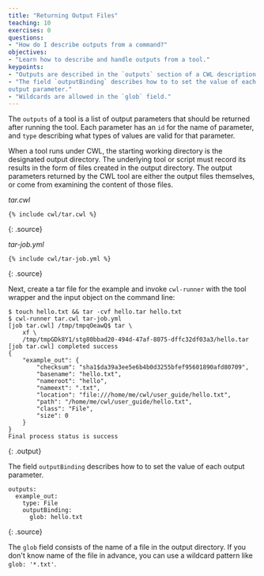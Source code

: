 ```yaml
---
title: "Returning Output Files"
teaching: 10
exercises: 0
questions:
- "How do I describe outputs from a command?"
objectives:
- "Learn how to describe and handle outputs from a tool."
keypoints:
- "Outputs are described in the `outputs` section of a CWL description."
- "The field `outputBinding` describes how to to set the value of each
output parameter."
- "Wildcards are allowed in the `glob` field."
---
```

The `outputs` of a tool is a list of output parameters that should be
returned after running the tool.  Each parameter has an `id` for the name
of parameter, and `type` describing what types of values are valid for
that parameter.

When a tool runs under CWL, the starting working directory is the
designated output directory.  The underlying tool or script must record
its results in the form of files created in the output directory.  The
output parameters returned by the CWL tool are either the output files
themselves, or come from examining the content of those files.

*tar.cwl*

~~~
{% include cwl/tar.cwl %}
~~~
{: .source}

*tar-job.yml*

~~~
{% include cwl/tar-job.yml %}
~~~
{: .source}

Next, create a tar file for the example and invoke `cwl-runner` with the tool
wrapper and the input object on the command line:

~~~
$ touch hello.txt && tar -cvf hello.tar hello.txt
$ cwl-runner tar.cwl tar-job.yml
[job tar.cwl] /tmp/tmpqOeawQ$ tar \
    xf \
    /tmp/tmpGDk8Y1/stg80bbad20-494d-47af-8075-dffc32df03a3/hello.tar
[job tar.cwl] completed success
{
    "example_out": {
        "checksum": "sha1$da39a3ee5e6b4b0d3255bfef95601890afd80709",
        "basename": "hello.txt",
        "nameroot": "hello",
        "nameext": ".txt",
        "location": "file:///home/me/cwl/user_guide/hello.txt",
        "path": "/home/me/cwl/user_guide/hello.txt",
        "class": "File",
        "size": 0
    }
}
Final process status is success
~~~
{: .output}

The field `outputBinding` describes how to to set the value of each
output parameter.

~~~
outputs:
  example_out:
    type: File
    outputBinding:
      glob: hello.txt
~~~
{: .source}

The `glob` field consists of the name of a file in the output directory.
If you don't know name of the file in advance, you can use a wildcard pattern like `glob: '*.txt'`.
